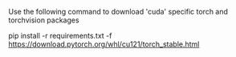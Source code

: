 Use the following command to download 'cuda' specific torch and torchvision packages

pip install -r requirements.txt -f https://download.pytorch.org/whl/cu121/torch_stable.html